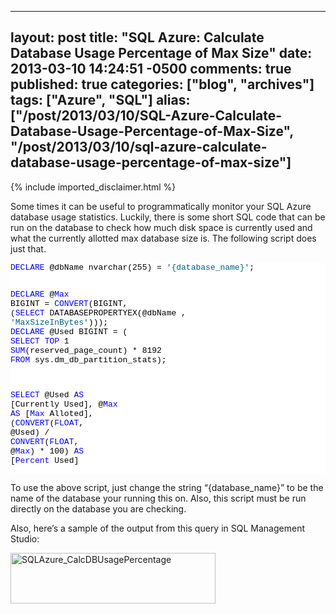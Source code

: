   ---
  layout: post
  title: "SQL Azure: Calculate Database Usage Percentage of Max Size"
  date: 2013-03-10 14:24:51 -0500
  comments: true
  published: true
  categories: ["blog", "archives"]
  tags: ["Azure", "SQL"]
  alias: ["/post/2013/03/10/SQL-Azure-Calculate-Database-Usage-Percentage-of-Max-Size", "/post/2013/03/10/sql-azure-calculate-database-usage-percentage-of-max-size"]
  ---
<!-- more -->
{% include imported_disclaimer.html %}
<p>Some times it can be useful to programmatically monitor your SQL Azure database usage statistics. Luckily, there is some short SQL code that can be run on the database to check how much disk space is currently used and what the currently allotted max database size is. The following script does just that.</p>  <pre class="csharpcode"><span class="kwrd">DECLARE</span> @dbName nvarchar(255) = <span class="str">'{database_name}'</span>;

<span class="kwrd">DECLARE</span> @<span class="kwrd">Max</span> BIGINT = <span class="kwrd">CONVERT</span>(BIGINT,
    (<span class="kwrd">SELECT</span> DATABASEPROPERTYEX(@dbName , <span class="str">'MaxSizeInBytes'</span>)));
<span class="kwrd">DECLARE</span> @Used BIGINT = (
    <span class="kwrd">SELECT</span> <span class="kwrd">TOP</span> 1 <span class="kwrd">SUM</span>(reserved_page_count) * 8192
    <span class="kwrd">FROM</span> sys.dm_db_partition_stats);

<span class="kwrd">SELECT</span> @Used <span class="kwrd">AS</span> [Currently Used],
       @<span class="kwrd">Max</span> <span class="kwrd">AS</span> [<span class="kwrd">Max</span> Alloted],
       (<span class="kwrd">CONVERT</span>(<span class="kwrd">FLOAT</span>, @Used) / <span class="kwrd">CONVERT</span>(<span class="kwrd">FLOAT</span>, @<span class="kwrd">Max</span>) * 100) <span class="kwrd">AS</span> [<span class="kwrd">Percent</span> Used]</pre>

<p><style type="text/css">
.csharpcode, .csharpcode pre
{
	font-size: small;
	color: black;
	font-family: consolas, "Courier New", courier, monospace;
	background-color: #ffffff;
	/*white-space: pre;*/
}
.csharpcode pre { margin: 0em; }
.csharpcode .rem { color: #008000; }
.csharpcode .kwrd { color: #0000ff; }
.csharpcode .str { color: #006080; }
.csharpcode .op { color: #0000c0; }
.csharpcode .preproc { color: #cc6633; }
.csharpcode .asp { background-color: #ffff00; }
.csharpcode .html { color: #800000; }
.csharpcode .attr { color: #ff0000; }
.csharpcode .alt 
{
	background-color: #f4f4f4;
	width: 100%;
	margin: 0em;
}
.csharpcode .lnum { color: #606060; }</style></p>

<p>To use the above script, just change the string “{database_name}” to be the name of the database your running this on. Also, this script must be run directly on the database you are checking.</p>

<p>Also, here’s a sample of the output from this query in SQL Management Studio:</p>

<p><a href="http://pietschsoft.com/image.axd?picture=SQLAzure_CalcDBUsagePercentage.png"><img title="SQLAzure_CalcDBUsagePercentage" style="border-top: 0px; border-right: 0px; background-image: none; border-bottom: 0px; padding-top: 0px; padding-left: 0px; border-left: 0px; display: inline; padding-right: 0px" border="0" alt="SQLAzure_CalcDBUsagePercentage" src="http://pietschsoft.com/image.axd?picture=SQLAzure_CalcDBUsagePercentage_thumb.png" width="328" height="81" /></a></p>
